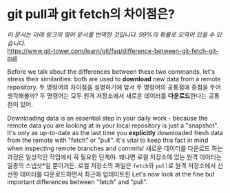 # git pull과 git fetch의 차이점은?

*이 문서는 아래 링크의 영어 문서를 번역한 것입니다. 99%의 확률로 오역이 있을 수 있습니다.*  
<https://www.git-tower.com/learn/git/faq/difference-between-git-fetch-git-pull>

Before we talk about the differences between these two commands, let's stress their similarities: both are used to **download** new data from a remote repository.
두 명령어의 차이점을 설명하기에 앞서 두 명령어의 공통점에 중점을 두어 생각해볼까? 두 명령어는 모두 원격 저장소에서 새로운 데이터를 **다운로드**한다는 공통점이 있어.  

Downloading data is an essential step in your daily work - because the remote data you are looking at in your local repository is just a "snapshot". It's only as up-to-date as the last time you **explicitly** downloaded fresh data from the remote with "fetch" or "pull". It's vital to keep this fact in mind when inspecting remote branches and commits!
새로운 데이터를 다운로드 하는 과정은 일상적인 작업에서 꼭 필요한 단계야. 왜냐면 로컬 저장소에 있는 원격 데이터는 일종의 스냅샷\*일 뿐이거든. 로컬 저장소의 파일은 `fetch`와 `pull`로 원격 저장소에서 신선한 데이터를 다운로드하면서 최근에 업데이트한 
Let's now look at the fine but important differences between "fetch" and "pull".